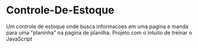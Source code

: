 # Controle-De-Estoque
Um controle de estoque onde busca informacoes em uma pagina e manda para uma "planinha" na pagina de planilha. Projeto com o intuito de treinar o JavaScript
